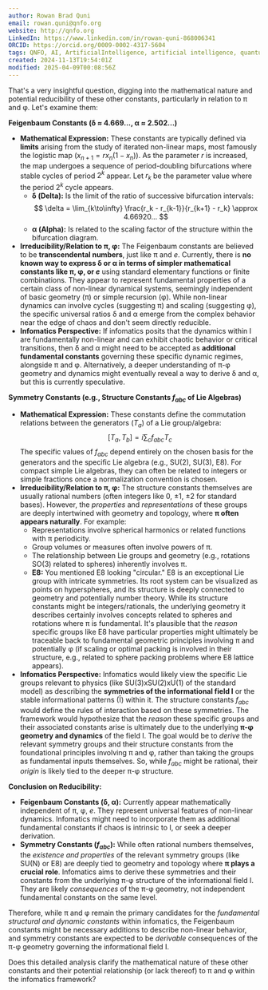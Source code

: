 ```yaml
---
author: Rowan Brad Quni
email: rowan.quni@qnfo.org
website: http://qnfo.org
LinkedIn: https://www.linkedin.com/in/rowan-quni-868006341
ORCID: https://orcid.org/0009-0002-4317-5604
tags: QNFO, AI, ArtificialIntelligence, artificial intelligence, quantum, physics, science, Einstein, QuantumMechanics, quantum mechanics, QuantumComputing, quantum computing, information, InformationTheory, information theory, InformationalUniverse, informational universe, informational universe hypothesis, IUH
created: 2024-11-13T19:54:01Z
modified: 2025-04-09T00:08:56Z
---
```

That's a very insightful question, digging into the mathematical nature and potential reducibility of these other constants, particularly in relation to π and φ. Let's examine them:

**Feigenbaum Constants (δ ≈ 4.669..., α ≈ 2.502...)**

*   **Mathematical Expression:** These constants are typically defined via **limits** arising from the study of iterated non-linear maps, most famously the logistic map ($x_{n+1} = r x_n (1-x_n)$). As the parameter $r$ is increased, the map undergoes a sequence of period-doubling bifurcations where stable cycles of period $2^k$ appear. Let $r_k$ be the parameter value where the period $2^k$ cycle appears.
    *   **δ (Delta):** Is the limit of the ratio of successive bifurcation intervals:
        $$ \delta = \lim_{k\to\infty} \frac{r_k - r_{k-1}}{r_{k+1} - r_k} \approx 4.66920... $$
    *   **α (Alpha):** Is related to the scaling factor of the structure within the bifurcation diagram.
*   **Irreducibility/Relation to π, φ:** The Feigenbaum constants are believed to be **transcendental numbers**, just like π and *e*. Currently, there is **no known way to express δ or α in terms of simpler mathematical constants like π, φ, or *e*** using standard elementary functions or finite combinations. They appear to represent fundamental properties of a certain class of non-linear dynamical systems, seemingly independent of basic geometry (π) or simple recursion (φ). While non-linear dynamics can involve cycles (suggesting π) and scaling (suggesting φ), the specific universal ratios δ and α emerge from the complex behavior near the edge of chaos and don't seem directly reducible.
*   **Infomatics Perspective:** If infomatics posits that the dynamics within I are fundamentally non-linear and can exhibit chaotic behavior or critical transitions, then δ and α might need to be accepted as **additional fundamental constants** governing these specific dynamic regimes, alongside π and φ. Alternatively, a deeper understanding of π-φ geometry and dynamics might eventually reveal a way to derive δ and α, but this is currently speculative.

**Symmetry Constants (e.g., Structure Constants $f_{abc}$ of Lie Algebras)**

*   **Mathematical Expression:** These constants define the commutation relations between the generators ($T_a$) of a Lie group/algebra:
    $$ [T_a, T_b] = i \sum_c f_{abc} T_c $$
    The specific values of $f_{abc}$ depend entirely on the chosen basis for the generators and the specific Lie algebra (e.g., SU(2), SU(3), E8). For compact simple Lie algebras, they can often be related to integers or simple fractions once a normalization convention is chosen.
*   **Irreducibility/Relation to π, φ:** The structure constants themselves are usually rational numbers (often integers like 0, ±1, ±2 for standard bases). However, the *properties* and *representations* of these groups are deeply intertwined with geometry and topology, where **π often appears naturally**. For example:
    *   Representations involve spherical harmonics or related functions with π periodicity.
    *   Group volumes or measures often involve powers of π.
    *   The relationship between Lie groups and geometry (e.g., rotations SO(3) related to spheres) inherently involves π.
    *   **E8:** You mentioned E8 looking "circular." E8 is an exceptional Lie group with intricate symmetries. Its root system can be visualized as points on hyperspheres, and its structure is deeply connected to geometry and potentially number theory. While its structure constants might be integers/rationals, the underlying geometry it describes certainly involves concepts related to spheres and rotations where π is fundamental. It's plausible that the *reason* specific groups like E8 have particular properties might ultimately be traceable back to fundamental geometric principles involving π and potentially φ (if scaling or optimal packing is involved in their structure, e.g., related to sphere packing problems where E8 lattice appears).
*   **Infomatics Perspective:** Infomatics would likely view the specific Lie groups relevant to physics (like SU(3)xSU(2)xU(1) of the standard model) as describing the **symmetries of the informational field I** or the stable informational patterns (Î) within it. The structure constants $f_{abc}$ would define the rules of interaction based on these symmetries. The framework would hypothesize that the *reason* these specific groups and their associated constants arise is ultimately due to the underlying **π-φ geometry and dynamics** of the field I. The goal would be to *derive* the relevant symmetry groups and their structure constants from the foundational principles involving π and φ, rather than taking the groups as fundamental inputs themselves. So, while $f_{abc}$ might be rational, their *origin* is likely tied to the deeper π-φ structure.

**Conclusion on Reducibility:**

*   **Feigenbaum Constants (δ, α):** Currently appear mathematically independent of π, φ, *e*. They represent universal features of non-linear dynamics. Infomatics might need to incorporate them as additional fundamental constants if chaos is intrinsic to I, or seek a deeper derivation.
*   **Symmetry Constants ($f_{abc}$):** While often rational numbers themselves, the *existence and properties* of the relevant symmetry groups (like SU(N) or E8) are deeply tied to geometry and topology where **π plays a crucial role**. Infomatics aims to derive these symmetries and their constants from the underlying π-φ structure of the informational field I. They are likely *consequences* of the π-φ geometry, not independent fundamental constants on the same level.

Therefore, while π and φ remain the primary candidates for the *fundamental structural and dynamic constants* within infomatics, the Feigenbaum constants might be necessary additions to describe non-linear behavior, and symmetry constants are expected to be *derivable* consequences of the π-φ geometry governing the informational field I.

Does this detailed analysis clarify the mathematical nature of these other constants and their potential relationship (or lack thereof) to π and φ within the infomatics framework?
